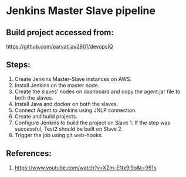 # Jenkins Master Slave pipeline
## Build project accessed from:
https://github.com/parvatijay2901/devopsIQ
## Steps:
1. Create Jenkins Master-Slave instances on AWS.
2. Install Jenkins on the master node.
3. Create the slaves’ nodes on dashboard and copy the agent.jar file to both the slaves.
4. Install Java and docker on both the slaves.
5. Connect Agent to Jenkins using JNLP connection.
6. Create and build projects.
7. Configure Jenkins to build the project on Slave 1. If the step was successful, Test2 should be built on Slave 2.
8. Trigger the job using git web-hooks.
## References: 
1. https://www.youtube.com/watch?v=XZm-ENx9l9o&t=951s
